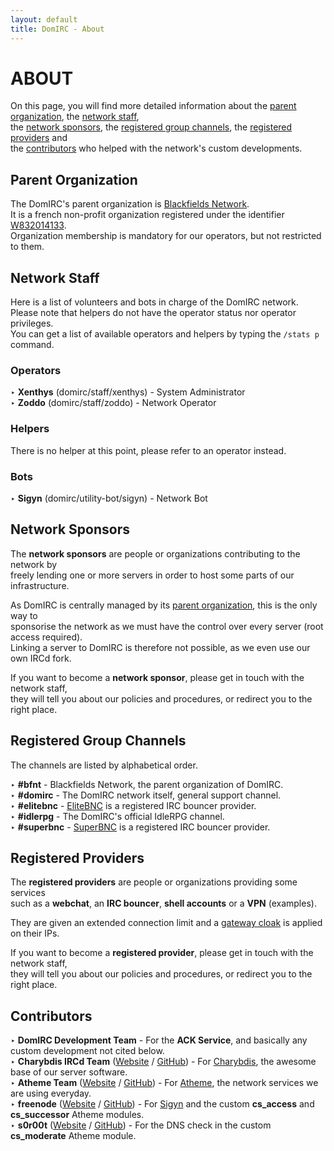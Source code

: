 ```yaml
---
layout: default
title: DomIRC - About
---
```


# ABOUT

On this page, you will find more detailed information about the [parent organization](#parent-organization),  the [network staff](#network-staff),  
the [network sponsors](#network-sponsors), the [registered group channels](#registered-group-channels), the [registered providers](#registered-providers) and  
the [contributors](#contributors) who helped with the network's custom developments.  


## Parent Organization

The DomIRC's parent organization is [Blackfields Network](https://blackfields.net).  
It is a french non-profit organization registered under the identifier [W832014133](https://www.journal-officiel.gouv.fr/association/index.php?ACTION=Rechercher&original_method=get&JTY_WALDEC=W832014133).  
Organization membership is mandatory for our operators, but not restricted to them.  


## Network Staff

Here is a list of volunteers and bots in charge of the DomIRC network.  
Please note that helpers do not have the operator status nor operator privileges.  
You can get a list of available operators and helpers by typing the `/stats p` command.  

### Operators

‣ **Xenthys** (domirc/staff/xenthys) - System Administrator  
‣ **Zoddo** (domirc/staff/zoddo) - Network Operator  

### Helpers

There is no helper at this point, please refer to an operator instead.  

### Bots

‣ **Sigyn** (domirc/utility-bot/sigyn) - Network Bot  


## Network Sponsors

The **network sponsors** are people or organizations contributing to the network by  
freely lending one or more servers in order to host some parts of our infrastructure.  

As DomIRC is centrally managed by its [parent organization](#parent-organization), this is the only way to  
sponsorise the network as we must have the control over every server (root access required).  
Linking a server to DomIRC is therefore not possible, as we even use our own IRCd fork.  

If you want to become a **network sponsor**, please get in touch with the network staff,  
they will tell you about our policies and procedures, or redirect you to the right place.  


## Registered Group Channels

The channels are listed by alphabetical order.  

‣ **#bfnt** - Blackfields Network, the parent organization of DomIRC.  
‣ **#domirc** - The DomIRC network itself, general support channel.  
‣ **#elitebnc** - [EliteBNC](https://www.elitebnc.org/) is a registered IRC bouncer provider.  
‣ **#idlerpg** - The DomIRC's official IdleRPG channel.  
‣ **#superbnc** - [SuperBNC](https://superbnc.com/) is a registered IRC bouncer provider.  


## Registered Providers

The **registered providers** are people or organizations providing some services  
such as a **webchat**, an **IRC bouncer**, **shell accounts** or a **VPN** (examples).  

They are given an extended connection limit and a [gateway cloak](/cloaks/#gateway-cloaks) is applied on their IPs.  

If you want to become a **registered provider**, please get in touch with the network staff,  
they will tell you about our policies and procedures, or redirect you to the right place.  


## Contributors

‣ **DomIRC Development Team** - For the **ACK Service**, and basically any custom development not cited below.  
‣ **Charybdis IRCd Team** ([Website](http://charybdis.io) / [GitHub](https://github.com/charybdis-ircd)) - For [Charybdis](https://github.com/charybdis-ircd/charybdis), the awesome base of our server software.  
‣ **Atheme Team** ([Website](http://atheme.net) / [GitHub](https://github.com/atheme)) - For [Atheme](https://github.com/atheme/atheme), the network services we are using everyday.  
‣ **freenode** ([Website](https://freenode.net) / [GitHub](https://github.com/freenode)) - For [Sigyn](https://github.com/freenode/Sigyn) and the custom **cs_access** and **cs_successor** Atheme modules.  
‣ **s0r00t** ([Website](https://s0r00t.github.io) / [GitHub](https://github.com/s0r00t)) - For the DNS check in the custom **cs_moderate** Atheme module.  

